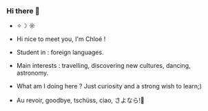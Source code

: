 ### Hi there 👋

<!--
**chloegesq/chloegesq** is a ✨ _special_ ✨ repository because its `README.md` (this file) appears on your GitHub profile.

Here are some ideas to get you started:
-->
- ✧☽ ☼
- Hi nice to meet you, I'm Chloé !
- Student in : foreign languages.
- Main interests : travelling, discovering new cultures, dancing, astronomy.
- What am I doing here ? Just curiosity and a strong wish to learn;)

- Au revoir, goodbye, tschüss, ciao, さよなら!👋

